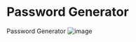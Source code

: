 # Password Generator
 Password Generator
![image](https://user-images.githubusercontent.com/89282358/224490964-89e5a138-b4c1-4ad0-8adb-c7d43f6df7a2.png)
